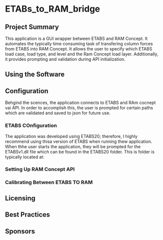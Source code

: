 # ETABs_to_RAM_bridge

## Project Summary
This application is a GUI wrapper between ETABS and RAM Concept.  It automates the typically time consuming task of transfering column forces from ETABS into RAM Concept.  It allows the user to specify which ETABS load case, load type, and level and the Ram Concept load layer.  Additionally, it provides prompting  and validation during API initialization. 







## Using the Software

## Configuration
Behgind the scences, the application connects to ETABS and RAm cocnept vai API.  In order to accomplish this, the user is prompted for certain paths which are validated and saved to json for future use.
### ETABS COnfiguration
The application was developed using ETABS20; therefore, I highly recommend using thisa version of  ETABS when running thew application. When thhe user starts the application, they will be prompted for the ETABSv1.dll file which can be found in the ETABS20 folder.  This is folder is typically located at:


### Setting Up RAM Concept API

### Calibrating Between ETABS TO RAM

## Licensing 

## Best Practices


## Sponsors

